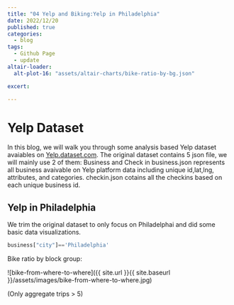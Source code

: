 ```yaml
---
title: "04 Yelp and Biking:Yelp in Philadelphia"
date: 2022/12/20
published: true
categories:
  - blog
tags:
  - Github Page
  - update
altair-loader:
  alt-plot-16: "assets/altair-charts/bike-ratio-by-bg.json"

excert:

---
```


# Yelp Dataset
In this blog, we will walk you through some analysis based Yelp dataset avaiables on [Yelp.dataset.com](https://www.yelp.com/dataset/documentation/main).
The original dataset contains 5 json file, we will mainly use 2 of them: Business and Check in 
business.json represents all business avaivable on Yelp platform data including unique id,lat,lng, attributes, and categories.
checkin.json cotains all the checkins based on each unique business id.

## Yelp in Philadelphia
We trim the original dataset to only focus on Philadelphai and did some basic data visualizations.

```python
business["city"]=='Philadelphia'
```


Bike ratio by block group:
<div id="alt-plot-16"></div>

![bike-from-where-to-where]({{ site.url }}{{ site.baseurl }}/assets/images/bike-from-where-to-where.jpg)

(Only aggregate trips > 5)


